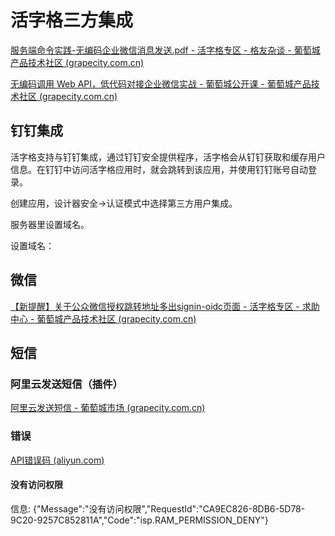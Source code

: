 # 活字格三方集成



[服务端命令实践-无编码企业微信消息发送.pdf - 活字格专区 - 格友杂谈 - 葡萄城产品技术社区 (grapecity.com.cn)](https://gcdn.grapecity.com.cn/showtopic-85760-1-1.html)

[无编码调用 Web API，低代码对接企业微信实战 - 葡萄城公开课 - 葡萄城产品技术社区 (grapecity.com.cn)](https://gcdn.grapecity.com.cn/forum.php?mod=viewthread&tid=85340&fromuid=9683)







## 钉钉集成

活字格支持与钉钉集成，通过钉钉安全提供程序，活字格会从钉钉获取和缓存用户信息。在钉钉中访问活字格应用时，就会跳转到该应用，并使用钉钉账号自动登录。



创建应用，设计器安全->认证模式中选择第三方用户集成。



服务器里设置域名。



设置域名：





## 微信

[【新提醒】关于公众微信授权跳转地址多出signin-oidc页面 - 活字格专区 - 求助中心 - 葡萄城产品技术社区 (grapecity.com.cn)](https://gcdn.grapecity.com.cn/forum.php?mod=viewthread&tid=139351)







## 短信





### 阿里云发送短信（插件）

[阿里云发送短信 - 葡萄城市场 (grapecity.com.cn)](https://marketplace.grapecity.com.cn/ApplicationDetails?productID=SP2104270041&productDetailID=D2104270112&tabName=Tabs_detail)









### 错误

[API错误码 (aliyun.com)](https://help.aliyun.com/document_detail/101346.html)

#### 没有访问权限

信息: {"Message":"没有访问权限","RequestId":"CA9EC826-8DB6-5D78-9C20-9257C852811A","Code":"isp.RAM_PERMISSION_DENY"}



